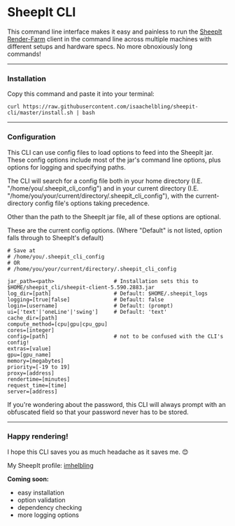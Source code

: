 # SheepIt CLI

This command line interface makes it easy and painless to run the [SheepIt Render-Farm](https://www.sheepit-renderfarm.com/) client in the command line across multiple machines with different setups and hardware specs. No more obnoxiously long commands!

---

### Installation
Copy this command and paste it into your terminal:

`curl https://raw.githubusercontent.com/isaachelbling/sheepit-cli/master/install.sh | bash`

---

### Configuration
This CLI can use config files to load options to feed into the SheepIt jar. These config options include most of the jar's command line options, plus options for logging and specifying paths.

The CLI will search for a config file both in your home directory (I.E. "/home/you/.sheepit_cli_config") and in your current directory (I.E. "/home/you/your/current/directory/.sheepit_cli_config"), with the current-directory config file's options taking precedence.

Other than the path to the SheepIt jar file, all of these options are optional.

These are the current config options. (Where "Default" is not listed, option falls through to SheepIt's default)

```
# Save at
# /home/you/.sheepit_cli_config
# OR
# /home/you/your/current/directory/.sheepit_cli_config

jar_path=<path>                   # Installation sets this to $HOME/sheepit_cli/sheepit-client-5.590.2883.jar
log_dir=[path]                    # Default: $HOME/.sheepit_logs
logging=[true|false]              # Default: false
login=[username]                  # Default: (prompt)
ui=['text'|'oneLine'|'swing']     # Default: 'text'
cache_dir=[path]
compute_method=[cpu|gpu|cpu_gpu]
cores=[integer]
config=[path]                     # not to be confused with the CLI's config!
extras=[value]                    
gpu=[gpu_name]                    
memory=[megabytes]
priority=[-19 to 19]
proxy=[address]
rendertime=[minutes]
request_time=[time]
server=[address]
```

If you're wondering about the password, this CLI will always prompt with an obfuscated field so that your password never has to be stored.

---

### Happy rendering!

I hope this CLI saves you as much headache as it saves me. :blush:

My SheepIt profile: [imhelbling](https://www.sheepit-renderfarm.com/account.php?mode=profile&login=imhelbling)

**Coming soon:**
- easy installation
- option validation
- dependency checking
- more logging options
